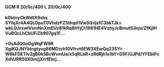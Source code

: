 #### GCM R 20/0c/400 L 20/0c/400
**k0btnyCkWdtX9shs**<br/>**SYfqXr4A4QLDpuT0VhdzPZSthqd1Vw5QvjsfC3bkTJk=**<br/>**wkLQJrxwIVsmNnXmEUz81kRq8hYjCt1981HE4VzhyJcBmutS3njv/ZfKjIHVuBQcLhCbUFiZb907gq1F...**<br/><br/>
**+0sAdQ0oOgWqFW9R**<br/>**XgiKQJNYblngtyvg86MDzrh10Vfrvt6EW3XEwQq23SY=**<br/>**W8kFDETIv2gB0k5BcWvmUa/x5qRLbR+zRdRjh1s1bY+D5F/UJPd/YFEbIFcXdVJRR50X0m/jXrrfEhrj...**